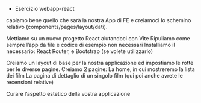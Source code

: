 - Esercizio webapp-react

<!-- MILESTONE 0 -->
capiamo bene quello che sarà la nostra App di FE e creiamoci lo schemino relativo (components/pages/layout/dati).

<!-- MILESTONE 1 -->
Mettiamo su un nuovo progetto React aiutandoci con Vite
Ripuliamo come sempre l’app da file e codice di esempio non necessari
Installiamo il necessario: React Router, e Bootstrap (se volete utilizzarlo)

<!-- MILESTONE 2 -->
Creiamo un layout di base per la nostra applicazione ed impostiamo le rotte per le diverse pagine.
Creiamo 2 pagine:
La home, in cui mostreremo la lista dei film
La pagina di dettaglio di un singolo film (qui poi anche avrete le recensioni relative)

<!-- BONUS -->
Curare l’aspetto estetico della vostra applicazione
